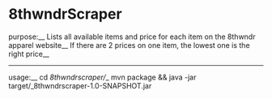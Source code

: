 # 8thwndrScraper

purpose:__
Lists all available items and price for each item on the 8thwndr apparel website__
If there are 2 prices on one item, the lowest one is the right price__
__ __
usage:__
cd _8thwndrscraper/__
mvn package && java -jar target/_8thwndrscraper-1.0-SNAPSHOT.jar
